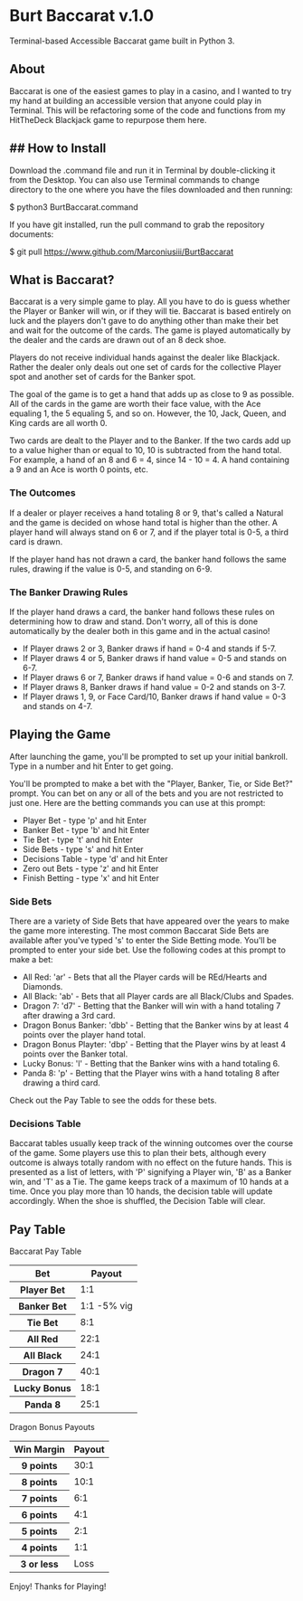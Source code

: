 # Burt Baccarat v.1.0
Terminal-based Accessible Baccarat game built in Python 3.

## About

Baccarat is one of the easiest games to play in a casino, and I wanted to try my hand at building an accessible version that anyone could play in Terminal. This will be refactoring some of the code and functions from my HitTheDeck Blackjack game to repurpose them here.
## ## How to Install

Download the .command file and run it in Terminal by double-clicking it from the Desktop. You can also use Terminal commands to change directory to the one where you have the files downloaded and then running:

$ python3 BurtBaccarat.command

If you have git installed, run the pull command to grab the repository documents:

$ git pull https://www.github.com/Marconiusiii/BurtBaccarat

## What is Baccarat?

Baccarat is a very simple game to play. All you have to do is guess whether the Player or Banker will win, or if they will tie. Baccarat is based entirely on luck and the players don't gave to do anything other than make their bet and wait for the outcome of the cards. The game is played automatically by the dealer and the cards are drawn out of an 8 deck shoe.

Players do not receive individual hands against the dealer like Blackjack. Rather the dealer only deals out one set of cards for the collective Player spot and another set of cards for the Banker spot.

The goal of the game is to get a hand that adds up as close to 9 as possible. All of the cards in the game are worth their face value, with the Ace equaling 1, the 5 equaling 5, and so on. However, the 10, Jack, Queen, and King cards are all worth 0.

Two cards are dealt to the Player and to the Banker. If the two cards add up to a value higher than or equal to 10, 10 is subtracted from the hand total. For example, a hand of an 8 and 6 = 4, since 14 - 10 = 4. A hand containing a 9 and an Ace is worth 0 points, etc.

### The Outcomes

If a dealer or player receives a hand totaling 8 or 9, that's called a Natural and the game is decided on whose hand total is higher than the other. A player hand will always stand on 6 or 7, and if the player total is 0-5, a third card is drawn.

If the player hand has not drawn a card, the banker hand follows the same rules, drawing if the value is 0-5, and standing on 6-9.

### The Banker Drawing Rules

If the player hand draws a card, the banker hand follows these rules on determining how to draw and stand. Don't worry, all of this is done automatically by the dealer both in this game and in the actual casino!

* If Player draws 2 or 3, Banker draws if hand = 0-4 and stands if 5-7.
* If Player draws 4 or 5, Banker draws if hand value = 0-5 and stands on 6-7.
* If Player draws 6 or 7, Banker draws if hand value = 0-6 and stands on 7.
* If Player draws 8, Banker draws if hand value = 0-2 and stands on 3-7.
* If Player draws 1, 9, or Face Card/10, Banker draws if hand value = 0-3 and stands on 4-7.

## Playing the Game

After launching the game, you'll be prompted to set up your initial bankroll. Type in a number and hit Enter to get going.

You'll be prompted to make a bet with the "Player, Banker, Tie, or Side Bet?" prompt. You can bet on any or all of the bets and you are not restricted to just one. Here are the betting commands you can use at this prompt:
* Player Bet - type 'p' and hit Enter
* Banker Bet - type 'b' and hit Enter
* Tie Bet - type 't' and hit Enter
* Side Bets - type 's' and hit Enter
* Decisions Table - type 'd' and hit Enter
* Zero out Bets - type 'z' and hit Enter
* Finish Betting - type 'x' and hit Enter

### Side Bets

There are a variety of Side Bets that have appeared over the years to make the game more interesting. The most common Baccarat Side Bets are available after you've typed 's' to enter the Side Betting mode. You'll be prompted to enter your side bet. Use the following codes at this prompt to make a bet:

* All Red: 'ar' - Bets that all the Player cards will be REd/Hearts and Diamonds.
* All Black: 'ab' - Bets that all Player cards are all Black/Clubs and Spades.
* Dragon 7: 'd7' - Betting that the Banker will win with a hand totaling 7 after drawing a 3rd card.
* Dragon Bonus Banker: 'dbb' - Betting that the Banker wins by at least 4 points over the player hand total.
* Dragon Bonus Playter: 'dbp' - Betting that the Player wins by at least 4 points over the Banker total.
* Lucky Bonus: 'l' - Betting that the Banker wins with a hand totaling 6.
* Panda 8: 'p' - Betting that the Player wins with a hand totaling 8 after drawing a third card.

Check out the Pay Table to see the odds for these bets.

### Decisions Table
Baccarat tables usually keep track of the winning outcomes over the course of the game. Some players use this to plan their bets, although every outcome is always totally random with no effect on the future hands. This is presented as a list of letters, with 'P' signifying a Player win, 'B' as a Banker win, and 'T' as a Tie. The game keeps track of a maximum of 10 hands at a time. Once you play more than 10 hands, the decision table will update accordingly. When the shoe is shuffled, the Decision Table will clear.

## Pay Table

<table>
<summary>Baccarat Pay Table</summary>
<thead>
<tr>
<th scope="col">Bet</th>
<th scope="col">Payout</th>
</tr>
</thead>
<tbody>
<tr>
<th scope="row">Player Bet</th><td>1:1</td>
</tr>
<tr>
<th scope="row">Banker Bet</th><td>1:1 -5% vig</td>
</tr>
<tr>
<th scope="row">Tie Bet</th><td>8:1</td>
</tr>
<tr>
<th scope="row">All Red</th><td>22:1</td>
</tr>
<tr>
<th scope="row">All Black</th><td>24:1</td>
</tr>
<tr>
<th scope="row">Dragon 7</th><td>40:1</td>
</tr>
<tr>
<th scope="row">Lucky Bonus</th><td>18:1</td>
</tr>
<tr>
<th scope="row">Panda 8</th><td>25:1</td>
</tr>
</tbody>
</table>
<table>
<summary>Dragon Bonus Payouts</summary>
<thead>
<tr>
<th scope="col">Win Margin</th>
<th scope=:col">Payout</th>
</tr>
</thead>
<tbody>
<tr>
<th scope="row">9 points</th><td>30:1</td>
</tr>
<tr>
<th scope="row">8 points</th><td>10:1</td>
</tr>
<tr>
<th scope="row">7 points</th><td>6:1</td>
</tr>
<tr>
<th scope="row">6 points</th><td>4:1</td>
</tr>
<tr>
<th scope="row">5 points</th><td>2:1</td>
</tr>
<tr>
<th scope="row">4 points</th><td>1:1</td>
</tr>
<tr>
<th scope="row">3 or less</th><td>Loss</td>
</tr>
</tbody>
</table>

Enjoy! Thanks for Playing!